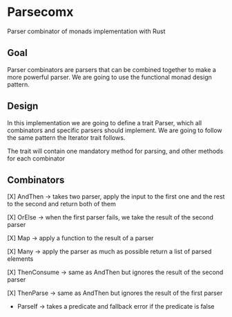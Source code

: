 # Parsecomx

Parser combinator of monads implementation with Rust

## Goal

Parser combinators are parsers that can be combined together to make a more powerful parser. We are going to use the functional monad design pattern.

## Design

In this implementation we are going to define a trait Parser, which all combinators and specific parsers should implement. We are going to follow the same pattern the Iterator trait follows.

The trait will contain one mandatory method for parsing, and other methods for each combinator

## Combinators

[X] AndThen -> takes two parser, apply the input to the first one and the rest to the second and return both of them

[X] OrElse -> when the first parser fails, we take the result of the second parser

[X] Map -> apply a function to the result of a parser

[X] Many -> apply the parser as much as possible return a list of parsed elements

[X] ThenConsume -> same as AndThen but ignores the result of the second parser

[X] ThenParse -> same as AndThen but ignores the result of the first parser

- ParseIf -> takes a predicate and fallback error if the predicate is false
